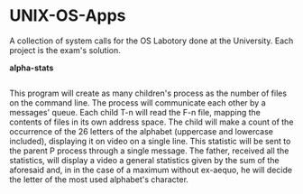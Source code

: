 # UNIX-OS-Apps
A collection of system calls for the OS Labotory done at the University. Each project is the exam's solution.

<b>alpha-stats</b>
<p style="float: left">This program will create as many children's process as the number of files on the command line.
The process will communicate each other by a messages' queue.
Each child T-n will read the F-n file, mapping the contents of files in its own address space.
The child will make a count of the occurrence of the 26 letters of the alphabet (uppercase and lowercase included),
displaying it on video on a single line. This statistic will be sent to the parent P process through a single message.
The father, received all the statistics, will display a video a general statistics given by the sum of the aforesaid and, in
in the case of a maximum without ex-aequo, he will decide the letter of the most used alphabet's character.</p>
<img src="https://imgur.com/LP2fVv3" alt="">
